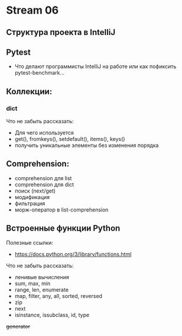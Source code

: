 # Stream 06

## Структура проекта в IntelliJ

## Pytest

- Что делают программисты IntelliJ на работе или как пофиксить pytest-benchmark...

## Коллекции:

### dict

Что не забыть рассказать:

- Для чего используется
- get(), fromkeys(), setdefault(), items(), keys()
- получить уникальные элементы без изменения порядка

## Comprehension:

- comprehension для list
- comprehension для dict
- поиск (next/get)
- модификация
- фильтрация
- морж-оператор в list-comprehension

## Встроенные функции Python

Полезные ссылки:

- https://docs.python.org/3/library/functions.html

Что не забыть рассказать:

- ленивые вычисления
- sum, max, min
- range, len, enumerate
- map, filter, any, all, sorted, reversed
- zip
- next
- isinstance, issubclass, id, type

~~generator~~